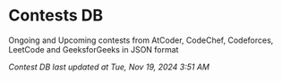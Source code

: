 # Contests DB

Ongoing and Upcoming contests from AtCoder, CodeChef, Codeforces, LeetCode and GeeksforGeeks in JSON format

*Contest DB last updated at Tue, Nov 19, 2024 3:51 AM*  
